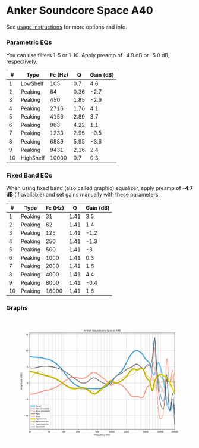 # Anker Soundcore Space A40
See [usage instructions](https://github.com/jaakkopasanen/AutoEq#usage) for more options and info.

### Parametric EQs
You can use filters 1-5 or 1-10. Apply preamp of -4.9 dB or -5.0 dB, respectively.

|   # | Type      |   Fc (Hz) |    Q |   Gain (dB) |
|-----|-----------|-----------|------|-------------|
|   1 | LowShelf  |       105 | 0.7  |         4.6 |
|   2 | Peaking   |        84 | 0.36 |        -2.7 |
|   3 | Peaking   |       450 | 1.85 |        -2.9 |
|   4 | Peaking   |      2716 | 1.76 |         4.1 |
|   5 | Peaking   |      4156 | 2.89 |         3.7 |
|   6 | Peaking   |       963 | 4.22 |         1.1 |
|   7 | Peaking   |      1233 | 2.95 |        -0.5 |
|   8 | Peaking   |      6889 | 5.95 |        -3.6 |
|   9 | Peaking   |      9431 | 2.16 |         2.4 |
|  10 | HighShelf |     10000 | 0.7  |         0.3 |

### Fixed Band EQs
When using fixed band (also called graphic) equalizer, apply preamp of **-4.7 dB** (if available) and set gains manually with these parameters.

|   # | Type    |   Fc (Hz) |    Q |   Gain (dB) |
|-----|---------|-----------|------|-------------|
|   1 | Peaking |        31 | 1.41 |         3.5 |
|   2 | Peaking |        62 | 1.41 |         1.4 |
|   3 | Peaking |       125 | 1.41 |        -1.2 |
|   4 | Peaking |       250 | 1.41 |        -1.3 |
|   5 | Peaking |       500 | 1.41 |        -3   |
|   6 | Peaking |      1000 | 1.41 |         0.3 |
|   7 | Peaking |      2000 | 1.41 |         1.6 |
|   8 | Peaking |      4000 | 1.41 |         4.4 |
|   9 | Peaking |      8000 | 1.41 |        -0.4 |
|  10 | Peaking |     16000 | 1.41 |         1.6 |

### Graphs
![](./Anker%20Soundcore%20Space%20A40.png)
